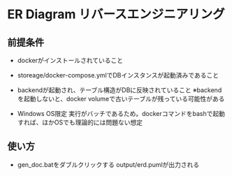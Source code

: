 # ER Diagram リバースエンジニアリング

## 前提条件

* dockerがインストールされていること

* storeage/docker-compose.ymlでDBインスタンスが起動済みであること

* backendが起動され、テーブル構造がDBに反映されていること
  ※backendを起動しないと、docker volumeで古いテーブルが残っている可能性がある

* Windows OS限定
  実行がバッチであるため。dockerコマンドをbashで起動すれば、ほかOSでも理論的には問題ない想定

## 使い方

* gen_doc.batをダブルクリックする
  output/erd.pumlが出力される

